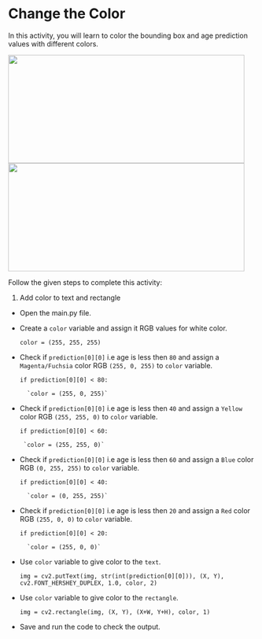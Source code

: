 Change the Color
================

In this activity, you will learn to color the bounding box and age prediction values with different colors.


<img src= "https://s3.amazonaws.com/media-p.slid.es/uploads/1525749/images/10580123/image__41_.png" width = "480" height = "220">
<img src= "https://s3.amazonaws.com/media-p.slid.es/uploads/1525749/images/10580126/image__39_.png" width = "480" height = "220">

Follow the given steps to complete this activity:

1. Add color to text and rectangle

* Open the main.py file.

* Create a `color` variable and assign it RGB values for white color.

    `color = (255, 255, 255)`

* Check if `prediction[0][0]` i.e age is less then `80` and assign a `Magenta/Fuchsia`  color RGB `(255, 0, 255)` to `color` variable.

    `if prediction[0][0] < 80:`

        `color = (255, 0, 255)`

*  Check if `prediction[0][0]` i.e age is less then `40` and assign a `Yellow`  color RGB 
`(255, 255, 0)` to `color` variable.

    `if prediction[0][0] < 60:`

        `color = (255, 255, 0)`


* Check if `prediction[0][0]` i.e age is less then `60` and assign a `Blue`  color RGB 
`(0, 255, 255)` to `color` variable.

    `if prediction[0][0] < 40:`

        `color = (0, 255, 255)`

* Check if `prediction[0][0]` i.e age is less then `20` and assign a `Red`  color RGB 
`(255, 0, 0)` to `color` variable.

    `if prediction[0][0] < 20:`

        `color = (255, 0, 0)`

* Use `color` variable to give color to the `text`.

    `img = cv2.putText(img, str(int(prediction[0][0])), (X, Y), cv2.FONT_HERSHEY_DUPLEX, 1.0, color, 2)`
    
* Use `color` variable to give color to the `rectangle`.

    `img = cv2.rectangle(img, (X, Y), (X+W, Y+H), color, 1)`
                        
* Save and run the code to check the output.

  